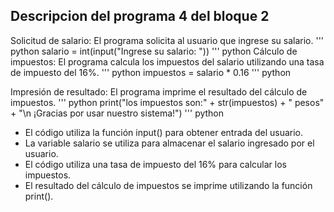 ## Descripcion del programa 4 del bloque 2
Solicitud de salario: El programa solicita al usuario que ingrese su salario.
''' python
salario = int(input("Ingrese su salario: "))
''' python
Cálculo de impuestos: El programa calcula los impuestos del salario utilizando una tasa de impuesto del 16%.
''' python
impuestos = salario * 0.16
''' python

 Impresión de resultado: El programa imprime el resultado del cálculo de impuestos.
''' python
print("los impuestos son:" + str(impuestos) + " pesos" + "\n ¡Gracias por usar nuestro sistema!")
''' python



- El código utiliza la función input() para obtener entrada del usuario.
- La variable salario se utiliza para almacenar el salario ingresado por el usuario.
- El código utiliza una tasa de impuesto del 16% para calcular los impuestos.
- El resultado del cálculo de impuestos se imprime utilizando la función print().
